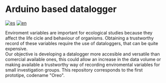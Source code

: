 # Arduino based datalogger

[![es](https://img.shields.io/badge/lang-es-blue)](README.es.md)
[![en](https://img.shields.io/badge/lang-en-red)](README.md)

Enviroment variables are important for ecological studies because they affect the life cicle and
behaviour of organisms. Obtaining a trustworthy record of these variables require the use of
dataloggers, that can be quite expensive.  
Our objective is developing a datalogger more accesible and versatile than comercial available ones,
this could allow an increase in the data volume or making available a trustworthy way of recording
enviromental variables for small investigation groups.
This repository corresponds to the first prototipe, codename "Oreo".
